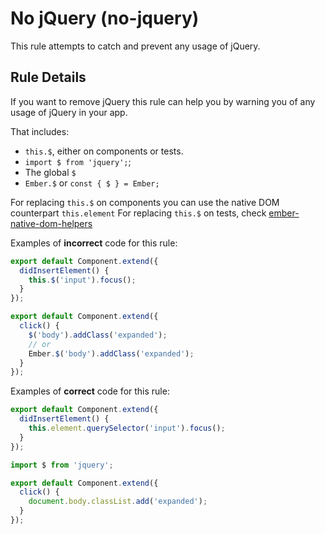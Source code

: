 # No jQuery (no-jquery)
This rule attempts to catch and prevent any usage of jQuery.

## Rule Details

If you want to remove jQuery this rule can help you by warning you of any usage of jQuery
in your app.

That includes:
- `this.$`, either on components or tests.
- `import $ from 'jquery';`;
- The global `$`
- `Ember.$` or `const { $ } = Ember;`

For replacing `this.$` on components you can use the native DOM counterpart `this.element`
For replacing `this.$` on tests, check [ember-native-dom-helpers](https://github.com/cibernox/ember-native-dom-helpers)

Examples of **incorrect** code for this rule:

```js
export default Component.extend({
  didInsertElement() {
    this.$('input').focus();
  }
});
```

```js
export default Component.extend({
  click() {
    $('body').addClass('expanded');
    // or
    Ember.$('body').addClass('expanded');
  }
});
```

Examples of **correct** code for this rule:

```js
export default Component.extend({
  didInsertElement() {
    this.element.querySelector('input').focus();
  }
});
```

```js
import $ from 'jquery';

export default Component.extend({
  click() {
    document.body.classList.add('expanded');
  }
});

